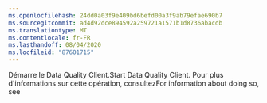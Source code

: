 ```yaml
---
ms.openlocfilehash: 24dd0a03f9e409bd6befd00a3f9ab79efae690b7
ms.sourcegitcommit: ad4d92dce894592a259721a1571b1d8736abacdb
ms.translationtype: MT
ms.contentlocale: fr-FR
ms.lasthandoff: 08/04/2020
ms.locfileid: "87601715"
---
```

<span data-ttu-id="c0665-101">Démarre le Data Quality Client.</span><span class="sxs-lookup"><span data-stu-id="c0665-101">Start Data Quality Client.</span></span> <span data-ttu-id="c0665-102">Pour plus d'informations sur cette opération, consultez</span><span class="sxs-lookup"><span data-stu-id="c0665-102">For information about doing so, see</span></span>
